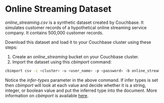 # Online Streaming Dataset

*online_streaming.csv* is a synthetic dataset created by Couchbase. It simulates customer records of a hypothetical online streaming service company. It contains 500,000 customer records.

Download this dataset and load it to your Couchbase cluster using these steps:
 1. Create an *online_streaming* bucket on your Couchbase cluster.
 2. Import the dataset using this *cbimport* command:
```bash
cbimport csv -c <cluster> -u <user_name> -p <password> -b online_streaming -d file:///<path_to_downloaded_dataset>/online_streaming.csv --generate-key key_%CustomerID% --infer-types
```
Notice the *infer-types* parameter in the above command. If infer types is set then *cbimport* will look at each value and decide whether it is a string, integer, or boolean value and put the inferred type into the document.
More information on *cbimport* is available [here](https://docs.couchbase.com/server/current/tools/cbimport-csv.html).

